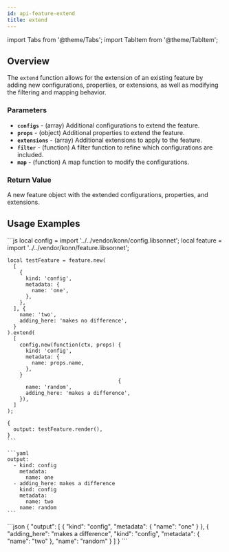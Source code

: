 ```yaml
---
id: api-feature-extend
title: extend
---
```


import Tabs from '@theme/Tabs';
import TabItem from '@theme/TabItem';

## Overview
The `extend` function allows for the extension of an existing feature by adding new configurations, properties, or extensions, as well as modifying the filtering and mapping behavior.
### Parameters
- **`configs`** - (array) Additional configurations to extend the feature.
- **`props`** - (object) Additional properties to extend the feature.
- **`extensions`** - (array)  Additional extensions to apply to the feature.
- **`filter`** - (function) A filter function to refine which configurations are included.
- **`map`** - (function) A map function to modify the configurations.
### Return Value
A new feature object with the extended configurations, properties, and extensions.

## Usage Examples
<Tabs>
    <TabItem value="jsonnet" label="Jsonnet" default>
    ```js
    local config = import '../../vendor/konn/config.libsonnet';
    local feature = import '../../vendor/konn/feature.libsonnet';

    local testFeature = feature.new(
      [
        {
          kind: 'config',
          metadata: {
            name: 'one',
          },
        },
      ], {
        name: 'two',
        adding_here: 'makes no difference',
      }
    ).extend(
      [
        config.new(function(ctx, props) {
          kind: 'config',
          metadata: {
            name: props.name,
          },
        }
                                        {
          name: 'random',
          adding_here: 'makes a difference',
        }),
      ]
    );

    {
      output: testFeature.render(),
    }
    ```
  </TabItem>
  <TabItem value="yaml" label="YAML Output">

    ```yaml
    output:
      - kind: config
        metadata:
          name: one
      - adding_here: makes a difference
        kind: config
        metadata:
          name: two
        name: random
    ```
  </TabItem>
  <TabItem value="json" label="JSON Output">
    ```json
    {
       "output": [
          {
             "kind": "config",
             "metadata": {
                "name": "one"
             }
          },
          {
             "adding_here": "makes a difference",
             "kind": "config",
             "metadata": {
                "name": "two"
             },
             "name": "random"
          }
       ]
    }
    ```  
    </TabItem>
</Tabs>